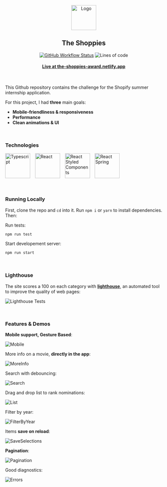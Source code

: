 <div align=center>
  <img alt="Logo" src="./public/logo192.png" width="80" height="80" />
  <h2>The Shoppies</h2>
  <a href="https://github.com/MonliH/the-shoppies/actions"><img alt="GitHub Workflow Status" src="https://img.shields.io/github/workflow/status/MonliH/the-shoppies/Node.js%20CI?style=flat-square"></a>
  <img alt="Lines of code" src="https://img.shields.io/tokei/lines/github/MonliH/the-shoppies?style=flat-square">
  <h4><a href="https://the-shoppies-award.netlify.app/">Live at <b>the-shoppies-award.netlify.app</b></a></h4>
</div>

<br />

This Github repository contains the challenge for the Shopify summer internship
application.

For this project, I had **three** main goals:

- **Mobile-friendliness & responsiveness**
- **Performance**
- **Clean animations & UI**

<br />

### Technologies

<a href="https://www.typescriptlang.org/"><img alt="Typescript" src="./assets/typescriptLogo.png" width="80" height="80"/></a>
&nbsp;&nbsp;
<a href="https://reactjs.org/"><img alt="React" src="./assets/reactLogo.png" width="80" height="80"/></a>
&nbsp;&nbsp;
<a href="https://styled-components.com/"><img alt="React Styled Components" src="./assets/styledComponents.png" width="80" height="80"/></a>
&nbsp;&nbsp;
<a href="https://www.react-spring.io/"><img alt="React Spring" src="./assets/reactSpring.png" width="80" height="80"/></a>

<br />

### Running Locally

First, clone the repo and `cd` into it. Run `npm i` or `yarn` to install dependencies. Then:

Run tests:

```bash
npm run test
```

Start developement server:

```bash
npm run start
```

<br />

### Lighthouse

The site scores a 100 on each category with [**lighthouse**](https://developers.google.com/web/tools/lighthouse), an automated tool to improve the quality of web pages:

![Lighthouse Tests](./assets/lighthouse.png)

<br />

### Features & Demos

**Mobile support, Gesture Based**:

![Mobile](./assets/mobile.gif)

More info on a movie, **directly in the app**:

![MoreInfo](./assets/infoPopup.gif)

Search with debouncing:

![Search](./assets/search.gif)

Drag and drop list to rank nominations:

![List](./assets/draggableList.gif)

Filter by year:

![FilterByYear](./assets/filterByYear.gif)

Items **save on reload**:

![SaveSelections](./assets/saveSelections.gif)

**Pagination**:

![Pagination](./assets/pagination.gif)

Good diagnostics:

![Errors](./assets/goodErrors.gif)
